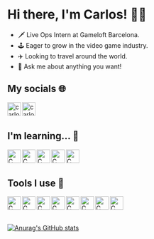 # Hi there, I'm Carlos! 👋🏼
- 🗡️ Live Ops Intern at Gameloft Barcelona.
- 🕹️ Eager to grow in the video game industry.
- ✈️ Looking to travel around the world.
- 💬 Ask me about anything you want!


## My socials 🌐
[<img align="left" alt="carlosarnau | LinkedIn" width="30px" src="https://img.icons8.com/color/480/linkedin-2--v1.png" />][linkedin]

[<img align="left" alt="carlosarnau | Artstation" width="30px" src="https://img.icons8.com/color/480/artstation.png" />][artstation]

<br>
<br>


## I'm learning... 🧠
<img align="left" alt="C" width="30px" src="https://img.icons8.com/color/480/c-programming.png"/>

<img align="left" alt="C" width="30px" src="https://img.icons8.com/color/480/c-sharp-logo.png"/>

<img align="left" alt="C" width="30px" src="https://img.icons8.com/color/480/c-plus-plus-logo.png"/>

<img align="left" alt="C" width="30px" src="https://img.icons8.com/color/480/flutter.png"/>

<img align="left" alt="C" width="30px" src="https://img.icons8.com/color/480/dart.png"/>

<br>
<br>


## Tools I use 🔧
<img align="left" alt="C" width="30px" src="https://img.icons8.com/color/480/github--v1.png"/>

<img align="left" alt="C" width="30px" src="https://img.icons8.com/color/480/unity.png"/>

<img align="left" alt="C" width="30px" src="https://img.icons8.com/color/480/visual-studio--v2.png"/>

<img align="left" alt="C" width="30px" src="https://img.icons8.com/color/480/visual-studio-code-2019.png"/>

<img align="left" alt="C" width="30px" src="https://img.icons8.com/color/480/autodesk-maya.png"/>

<img align="left" alt="C" width="30px" src="https://img.icons8.com/color/480/adobe-photoshop--v1.png"/>

<img align="left" alt="C" width="30px" src="https://img.icons8.com/color/480/adobe-illustrator--v1.png"/>

<img align="left" alt="C" width="30px" src="https://img.icons8.com/color/480/adobe-premiere-pro--v1.png"/>

<p>&nbsp;</p>
<p>&nbsp;</p>


[![Anurag's GitHub stats](https://github-readme-stats.vercel.app/api?username=carlosarnau)](https://github.com/anuraghazra/github-readme-stats)


[artstation]: https://www.artstation.com/carlosarnau
[linkedin]: https://www.linkedin.com/in/carlosarnau/
